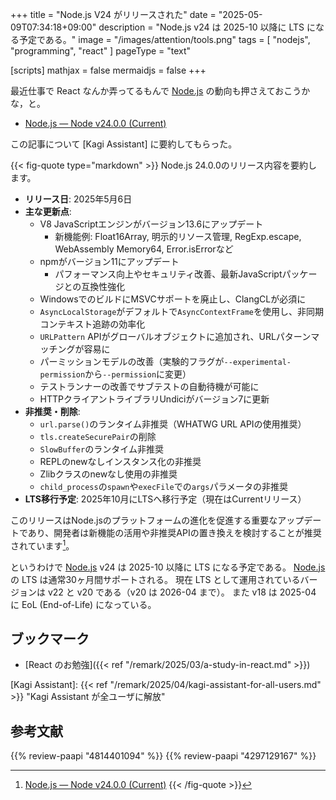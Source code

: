 +++
title = "Node.js V24 がリリースされた"
date =  "2025-05-09T07:34:18+09:00"
description = "Node.js v24 は 2025-10 以降に LTS になる予定である。"
image = "/images/attention/tools.png"
tags  = [ "nodejs", "programming", "react" ]
pageType = "text"

[scripts]
  mathjax = false
  mermaidjs = false
+++

最近仕事で React なんか弄ってるもんで [Node.js] の動向も押さえておこうかな，と。

- [Node.js — Node v24.0.0 (Current)](https://nodejs.org/en/blog/release/v24.0.0)

この記事について [Kagi Assistant] に要約してもらった。

{{< fig-quote type="markdown" >}}
Node.js 24.0.0のリリース内容を要約します。

- **リリース日**: 2025年5月6日
- **主な更新点**:
  - V8 JavaScriptエンジンがバージョン13.6にアップデート
    - 新機能例: Float16Array, 明示的リソース管理, RegExp.escape, WebAssembly Memory64, Error.isErrorなど
  - npmがバージョン11にアップデート
    - パフォーマンス向上やセキュリティ改善、最新JavaScriptパッケージとの互換性強化
  - WindowsでのビルドにMSVCサポートを廃止し、ClangCLが必須に
  - `AsyncLocalStorage`がデフォルトで`AsyncContextFrame`を使用し、非同期コンテキスト追跡の効率化
  - `URLPattern` APIがグローバルオブジェクトに追加され、URLパターンマッチングが容易に
  - パーミッションモデルの改善（実験的フラグが`--experimental-permission`から`--permission`に変更）
  - テストランナーの改善でサブテストの自動待機が可能に
  - HTTPクライアントライブラリUndiciがバージョン7に更新
- **非推奨・削除**:
  - `url.parse()`のランタイム非推奨（WHATWG URL APIの使用推奨）
  - `tls.createSecurePair`の削除
  - `SlowBuffer`のランタイム非推奨
  - REPLのnewなしインスタンス化の非推奨
  - Zlibクラスのnewなし使用の非推奨
  - `child_process`の`spawn`や`execFile`での`args`パラメータの非推奨
- **LTS移行予定**: 2025年10月にLTSへ移行予定（現在はCurrentリリース）

このリリースはNode.jsのプラットフォームの進化を促進する重要なアップデートであり、開発者は新機能の活用や非推奨APIの置き換えを検討することが推奨されています[^1]。

[^1]: [Node.js — Node v24.0.0 (Current)](https://nodejs.org/en/blog/release/v24.0.0#:~:text=Full%20document,more%20information.)
{{< /fig-quote >}}

というわけで [Node.js] v24 は 2025-10 以降に LTS になる予定である。
[Node.js] の LTS は通常30ヶ月間サポートされる。
現在 LTS として運用されているバージョンは v22 と v20 である（v20 は 2026-04 まで）。
また v18 は 2025-04 に EoL (End-of-Life) になっている。

## ブックマーク

- [React のお勉強]({{< ref "/remark/2025/03/a-study-in-react.md" >}})

[Node.js]: https://nodejs.org/ "Node.js — Run JavaScript Everywhere"
[Kagi Assistant]: {{< ref "/remark/2025/04/kagi-assistant-for-all-users.md" >}} "Kagi Assistant が全ユーザに解放"

## 参考文献

{{% review-paapi "4814401094" %}} <!-- Effective TypeScript 第2版 -->
{{% review-paapi "4297129167" %}} <!-- TypeScriptとReact/Next.jsでつくる実践Webアプリケーション開発 -->
